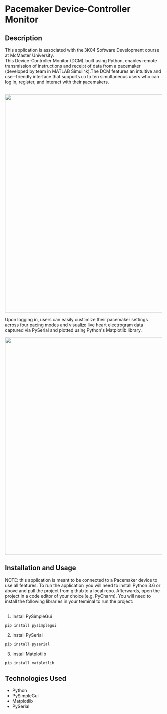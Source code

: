 <h1> Pacemaker Device-Controller Monitor </h1>

<h2> Description </h2>
This application is associated with the 3K04 Software Development course at McMaster University.
<br/>
This Device-Controller Monitor (DCM), built using Python, enables remote transmission of instructions and receipt of data from a pacemaker (developed by team in MATLAB Simulink).The DCM features an intuitive and user-friendly interface that supports up to ten simultaneous users who can log in, register, and interact with their pacemakers. 
<br/>
<br/>
<p align="center">
  <img src="https://user-images.githubusercontent.com/108163033/224840056-168aa7c9-f693-4fa4-83a5-26486ce863a0.png" width="700"/>
</p>

Upon logging in, users can easily customize their pacemaker settings across four pacing modes and visualize live heart electrogram data captured via PySerial and plotted using Python's Matplotlib library.

<p align="center">
  <img src="https://user-images.githubusercontent.com/108163033/224839931-ad75c1d4-d394-4cfa-b2f9-98dd50f53098.png" width="700"/>
</p>

<h2> Installation and Usage </h2>
NOTE: this application is meant to be connected to a Pacemaker device to use all features. To run the application, you will need to install Python 3.6 or above and pull the project from github to a local repo. Afterwards, open the project in a code editor of your choice (e.g. PyCharm). You will need to install the following libraries in your terminal to run the project: 
<br/>
<br/>

1. Install PySimpleGui
```Bash
pip install pysimplegui
```

2. Install PySerial
```Bash
pip install pyserial
```

3. Install Matplotlib
```Bash
pip install matplotlib
```

<h2> Technologies Used </h2>
<ul>
    <li>Python </li>
    <li>PySimpleGui</li>
    <li>Matplotlib</li>
    <li>PySerial</li>
</ul>











